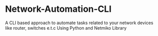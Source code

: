 # Network-Automation-CLI
A CLI based approach to automate tasks related to your network devices like router, switches e.t.c
Using Python and Netmiko Library
